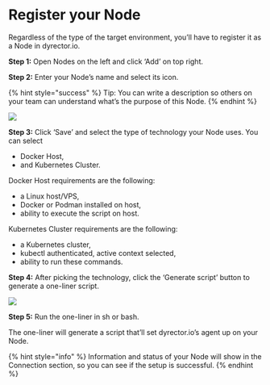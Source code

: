 # Register your Node

Regardless of the type of the target environment, you’ll have to register it as a Node in dyrector.io.

**Step 1:** Open Nodes on the left and click ‘Add’ on top right.

**Step 2:** Enter your Node’s name and select its icon.

{% hint style="success" %}
Tip: You can write a description so others on your team can understand what’s the purpose of this Node.
{% endhint %}

![](../.gitbook/assets/nodes\_01.jpg)

**Step 3:** Click ‘Save’ and select the type of technology your Node uses. You can select

* Docker Host,
* and Kubernetes Cluster.

Docker Host requirements are the following:

* a Linux host/VPS,
* Docker or Podman installed on host,
* ability to execute the script on host.

Kubernetes Cluster requirements are the following:

* a Kubernetes cluster,
* kubectl authenticated, active context selected,
* ability to run these commands.

**Step 4:** After picking the technology, click the ‘Generate script’ button to generate a one-liner script.

![](../.gitbook/assets/nodes\_02.jpg)

**Step 5:** Run the one-liner in sh or bash.

The one-liner will generate a script that’ll set dyrector.io’s agent up on your Node.

{% hint style="info" %}
Information and status of your Node will show in the Connection section, so you can see if the setup is successful.
{% endhint %}
